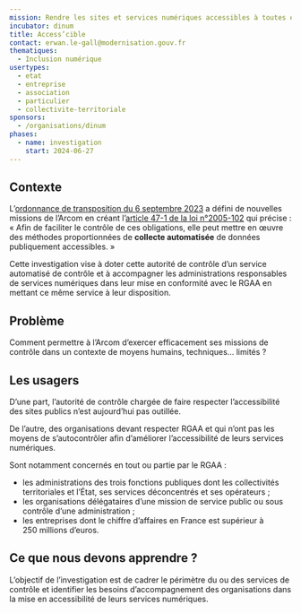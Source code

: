 ```yaml
---
mission: Rendre les sites et services numériques accessibles à toutes et à tous
incubator: dinum
title: Access’cible
contact: erwan.le-gall@modernisation.gouv.fr
thematiques:
  - Inclusion numérique
usertypes:
  - etat
  - entreprise
  - association
  - particulier
  - collectivite-territoriale
sponsors:
  - /organisations/dinum
phases:
  - name: investigation
    start: 2024-06-27
---
```


## Contexte

L’[ordonnance de transposition du 6 septembre 2023](https://www.legifrance.gouv.fr/jorf/id/JORFTEXT000048049674) a défini de nouvelles missions de l’Arcom en créant l’[article 47-1 de la loi n°2005-102](https://www.legifrance.gouv.fr/loda/article_lc/LEGIARTI000048050174) qui précise : « Afin de faciliter le contrôle de ces obligations, elle peut mettre en œuvre des méthodes proportionnées de **collecte automatisée** de données publiquement accessibles. »

Cette investigation vise à doter cette autorité de contrôle d’un service automatisé de contrôle et à accompagner les administrations responsables de services numériques dans leur mise en conformité avec le RGAA en mettant ce même service à leur disposition.

## Problème

Comment permettre à l’Arcom d’exercer efficacement ses missions de contrôle dans un contexte de moyens humains, techniques… limités ?

## Les usagers

D’une part, l’autorité de contrôle chargée de faire respecter l’accessibilité des sites publics n’est aujourd’hui pas outillée.

De l’autre, des organisations devant respecter RGAA et qui n’ont pas les moyens de s’autocontrôler afin d’améliorer l’accessibilité de leurs services numériques.

Sont notamment concernés en tout ou partie par le RGAA :

- les administrations des trois fonctions publiques dont les collectivités territoriales et l’État, ses services déconcentrés et ses opérateurs ;
- les organisations délégataires d’une mission de service public ou sous contrôle d’une administration ;
- les entreprises dont le chiffre d’affaires en France est supérieur à 250 millions d’euros.

## Ce que nous devons apprendre ?

L’objectif de l’investigation est de cadrer le périmètre du ou des services de contrôle et identifier les besoins d’accompagnement des organisations dans la mise en accessibilité de leurs services numériques.
